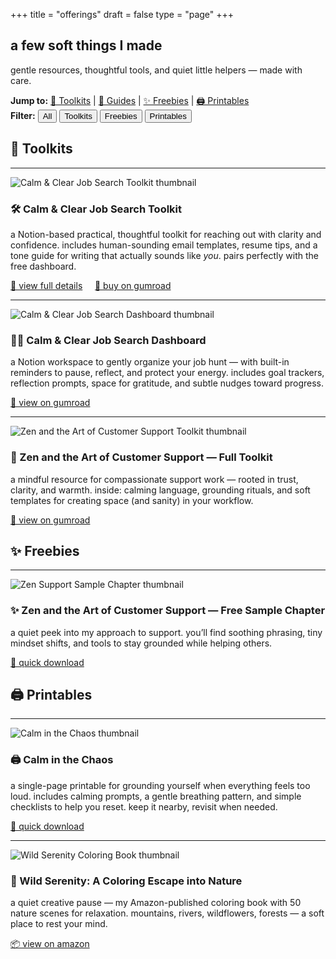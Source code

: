+++
title = "offerings"
draft = false
type = "page"
+++

## a few soft things I made

gentle resources, thoughtful tools, and quiet little helpers — made with care.

<div class="offerings-toc">
  <strong>Jump to:</strong>
  <a href="#job-tools">🔧 Toolkits</a> |
  <a href="#guides">🧠 Guides</a> |
  <a href="#freebies">✨ Freebies</a> |
  <a href="#printables">🖨️ Printables</a>
</div>

<div class="offerings-filter">
  <strong>Filter:</strong>
  <button data-filter="all" class="active">All</button>
  <button data-filter="toolkits">Toolkits</button>
  <button data-filter="freebies">Freebies</button>
  <button data-filter="printables">Printables</button>
</div>

<h2 id="job-tools">🔧 Toolkits</h2>

<hr>

<div class="offering" data-category="toolkits">
  <img src="/images/job-toolkit/job-toolkit-thumb.png" alt="Calm & Clear Job Search Toolkit thumbnail" class="thumbnail" />

  <div class="offering-text">
    <h3>🛠️ Calm & Clear Job Search Toolkit</h3>
    <p>a Notion-based practical, thoughtful toolkit for reaching out with clarity and confidence. includes human-sounding email templates, resume tips, and a tone guide for writing that actually sounds like <em>you</em>. pairs perfectly with the free dashboard.</p>
    <p>
      <a href="https://steadyspace.net/job-toolkit">🌿 view full details</a> &nbsp; &nbsp;
      <a href="https://steadyspace.gumroad.com/l/calmjobtoolkit">🛒 buy on gumroad</a>
    </p>
  </div>
</div>

<hr>

<div class="offering" data-category="toolkits">
  <img src="/images/job-dashboard/job-search-dashboard-thumb.png" alt="Calm & Clear Job Search Dashboard thumbnail" class="thumbnail" />

  <div class="offering-text">
    <h3>🧘‍♀️ Calm & Clear Job Search Dashboard</h3>
    <p>a Notion workspace to gently organize your job hunt — with built-in reminders to pause, reflect, and protect your energy. includes goal trackers, reflection prompts, space for gratitude, and subtle nudges toward progress.</p>
    <p>
      <a href="https://steadyspace.gumroad.com/l/calmjobdashboard">🌿 view on gumroad</a>
    </p>
  </div>
</div>

<hr>

<div class="offering" data-category="toolkits">
  <img src="/images/zen-support/zen-support-full-thumb.png" alt="Zen and the Art of Customer Support Toolkit thumbnail" class="thumbnail" />

  <div class="offering-text">
    <h3>🧰 Zen and the Art of Customer Support — Full Toolkit</h3>
    <p>a mindful resource for compassionate support work — rooted in trust, clarity, and warmth. inside: calming language, grounding rituals, and soft templates for creating space (and sanity) in your workflow.</p>
    <p>
      <a href="https://steadyspace.gumroad.com/l/zensupport">🌿 view on gumroad</a>
    </p>
  </div>
</div>

<h2 id="freebies">✨ Freebies</h2>

<hr>

<div class="offering" data-category="freebies">
  <img src="/images/zen-support-sample/zen-sample-thumb.png" alt="Zen Support Sample Chapter thumbnail" class="thumbnail" />

  <div class="offering-text">
    <h3>✨ Zen and the Art of Customer Support — Free Sample Chapter</h3>
    <p>a quiet peek into my approach to support. you’ll find soothing phrasing, tiny mindset shifts, and tools to stay grounded while helping others.</p>
    <p>
      <a href="https://steadyspace.gumroad.com/l/zen-sample">🌿 quick download</a>
    </p>
  </div>
</div>

<h2 id="printables">🖨 Printables</h2>

<hr>

<div class="offering" data-category="printables">
  <img src="/images/calm-chaos/calm-chaos-thumb.png" alt="Calm in the Chaos thumbnail" class="thumbnail" />

  <div class="offering-text">
    <h3>🖨️ Calm in the Chaos</h3>
    <p>a single-page printable for grounding yourself when everything feels too loud. includes calming prompts, a gentle breathing pattern, and simple checklists to help you reset. keep it nearby, revisit when needed.</p>
    <p>
      <a href="https://steadyspace.gumroad.com/l/calminthechaos">🌿 quick download</a>
    </p>
  </div>
</div>

<hr>

<div class="offering" data-category="printables">
  <img src="/images/wild-serenity/wild-serenity-thumb.png" alt="Wild Serenity Coloring Book thumbnail" class="thumbnail" />

  <div class="offering-text">
    <h3>🎨 Wild Serenity: A Coloring Escape into Nature</h3>
    <p>a quiet creative pause — my Amazon-published coloring book with 50 nature scenes for relaxation. mountains, rivers, wildflowers, forests — a soft place to rest your mind.</p>
    <p>
      <a href="https://a.co/d/gyfYdS7">📦 view on amazon</a>
    </p>
  </div>
</div>

<script>
  const filterButtons = document.querySelectorAll('.offerings-filter button');
  const offerings = document.querySelectorAll('.offering');

  filterButtons.forEach(button => {
    button.addEventListener('click', () => {
      const category = button.dataset.filter;

      filterButtons.forEach(btn => btn.classList.remove('active'));
      button.classList.add('active');

      offerings.forEach(block => {
        if (category === 'all' || block.dataset.category === category) {
          block.style.display = 'flex';
        } else {
          block.style.display = 'none';
        }
      });
    });
  });
</script>
